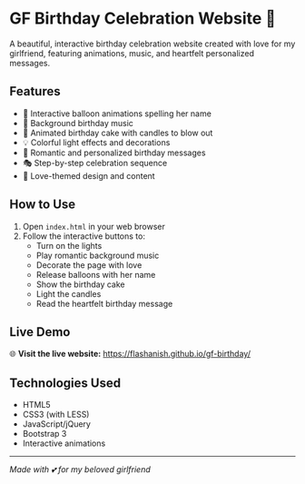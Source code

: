 # GF Birthday Celebration Website 💝

A beautiful, interactive birthday celebration website created with love for my girlfriend, featuring animations, music, and heartfelt personalized messages.

## Features
- 🎈 Interactive balloon animations spelling her name
- 🎵 Background birthday music
- 🎂 Animated birthday cake with candles to blow out
- 💡 Colorful light effects and decorations
- 💌 Romantic and personalized birthday messages
- 🎭 Step-by-step celebration sequence
- 💖 Love-themed design and content

## How to Use
1. Open `index.html` in your web browser
2. Follow the interactive buttons to:
   - Turn on the lights
   - Play romantic background music
   - Decorate the page with love
   - Release balloons with her name
   - Show the birthday cake
   - Light the candles
   - Read the heartfelt birthday message

## Live Demo
🌐 **Visit the live website:** https://flashanish.github.io/gf-birthday/

## Technologies Used
- HTML5
- CSS3 (with LESS)
- JavaScript/jQuery
- Bootstrap 3
- Interactive animations

---
*Made with 💕 for my beloved girlfriend*

